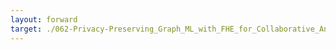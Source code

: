 ```yaml
---
layout: forward
target: ./062-Privacy-Preserving_Graph_ML_with_FHE_for_Collaborative_Anti-Money_Laundering
---
```

